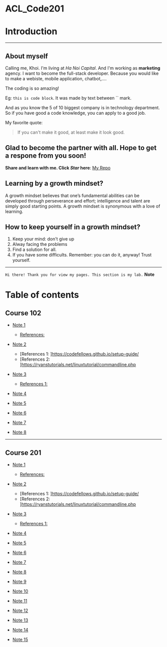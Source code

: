 # ACL_Code201
# Introduction
----------------------------------

## About myself
Calling me, Khoi. I'm living at *Ha Noi Capital*. And I'm working as **marketing** agency. I want to become the full-stack developer. Because you would like to make a webiste, mobile application, chatbot,.... 

The coding is so amazing!

Eg: `this is code block`. It was made by text between `` mark.  

And as you know the 5 of 10 biggest company is in technology department. So if you have good a code knowledge, you can apply to a good job.

My favorite quote:
> If you can't make it good, at least make it look good.

__Glad to become the partner with all__. Hope to get a respone from you soon! 
-----------------------------------

**Share and learn with me. Click _Star_ here**: [My Repo](https://github.com/khoinguyenminh)

## Learning by a growth mindset?
A growth mindset believes that one’s fundamental abilities can be developed through perseverance and effort; intelligence and talent are simply good starting points. A growth mindset is synonymous with a love of learning.
## How to keep yourself in a growth mindset?
1. Keep your mind: don't give up
2. Alway facing the problems
3. Find a solution for all.
4. If you have some difficults. Remember: you can do it, anyway! Trust yourself.

--------------------------------------------------
`Hi there! Thank you for view my pages. This section is my lab.`
**Note**
# Table of contents
## Course 102
* [Note 1]()
    * [References: ](https://www.markdownguide.org/basic-syntax/)

* [Note 2]()
    * [References 1: ]https://codefellows.github.io/setup-guide/
    * [References 2: ]https://ryanstutorials.net/linuxtutorial/commandline.php

* [Note 3]() 
    * [References 1: ](https://blog.udemy.com/git-tutorial-a-comprehensive-guide/)

* [Note 4]()
* [Note 5]()
* [Note 6]()
* [Note 7]()
* [Note 8]()

----------------------------------------------------
## Course 201
* [Note 1]()
    * [References: ](https://www.markdownguide.org/basic-syntax/)

* [Note 2]()
    * [References 1: ]https://codefellows.github.io/setup-guide/
    * [References 2: ]https://ryanstutorials.net/linuxtutorial/commandline.php

* [Note 3]()
    * [References 1: ](https://blog.udemy.com/git-tutorial-a-comprehensive-guide/)

* [Note 4]()
* [Note 5]()
* [Note 6]()
* [Note 7]()
* [Note 8]()
* [Note 9]()
* [Note 10]()
* [Note 11]()
* [Note 12]()
* [Note 13]()
* [Note 14]()
* [Note 15]()
